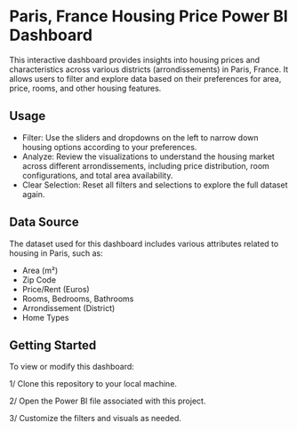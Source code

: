 # Paris, France Housing Price Power BI Dashboard
This interactive dashboard provides insights into housing prices and characteristics across various districts (arrondissements) in Paris, France. It allows users to filter and explore data based on their preferences for area, price, rooms, and other housing features.

## Usage
* Filter: Use the sliders and dropdowns on the left to narrow down housing options according to your preferences.
* Analyze: Review the visualizations to understand the housing market across different arrondissements, including price distribution, room configurations, and total area availability.
* Clear Selection: Reset all filters and selections to explore the full dataset again.

## Data Source
The dataset used for this dashboard includes various attributes related to housing in Paris, such as:

* Area (m²)
* Zip Code
* Price/Rent (Euros)
* Rooms, Bedrooms, Bathrooms
* Arrondissement (District)
* Home Types
 
## Getting Started
To view or modify this dashboard:

1/ Clone this repository to your local machine.

2/ Open the Power BI file associated with this project.

3/ Customize the filters and visuals as needed.
